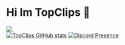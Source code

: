 # Hi Im TopClips 👋

![](https://komarev.com/ghpvc/?username=topclips)
<br>
[![TopClips GitHub stats](https://github-readme-stats.vercel.app/api?username=topclips)](https://github.com/topclips/github-readme-stats)
[![Discord Presence](https://github.com/TopClips)](https://discord.com/users/878850717706756116)
